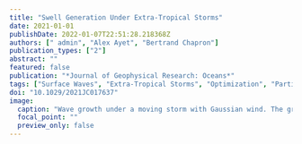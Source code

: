 ```yaml
---
title: "Swell Generation Under Extra-Tropical Storms"
date: 2021-01-01
publishDate: 2022-01-07T22:51:28.218368Z
authors: [" admin", "Alex Ayet", "Bertrand Chapron"]
publication_types: ["2"]
abstract: ""
featured: false
publication: "*Journal of Geophysical Research: Oceans*"
tags: ["Surface Waves", "Extra-Tropical Storms", "Optimization", "Particle Waves"]
doi: "10.1029/2021JC017637"
image:
  caption: "Wave growth under a moving storm with Gaussian wind. The gray shading shows the wind forcing and the dashed gray line marks the 95%-boundary of the Gaussian wind forcing. The colored lines are characteristic curves of wave generation in the reference system of moving extra-tropical storm. Wave growth starts with a young sea from rest and a small peak group speed. It develops into a growing sea that travels at the speed of the storm, until the wind forcing retires in an old sea such that the sea state eventually stops growing and the nonlinear wave-growth terms decay. Once the wave energy in each frequency band is dominantly linear the wave energy disperses and travel as linear sea, that is, swell."
  focal_point: ""
  preview_only: false
---
```

